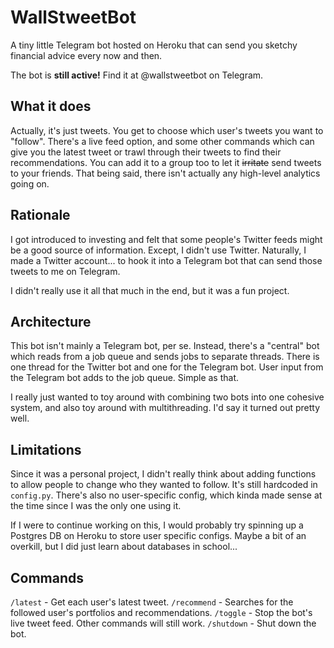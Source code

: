 # WallStweetBot

A tiny little Telegram bot hosted on Heroku that can send you sketchy financial advice every now and then.

The bot is **still active!** Find it at @wallstweetbot on Telegram.

## What it does

Actually, it's just tweets. You get to choose which user's tweets you want to "follow". There's a live feed option, and some other commands which can give you the latest tweet or trawl through their tweets to find their recommendations. You can add it to a group too to let it ~~irritate~~ send tweets to your friends. That being said, there isn't actually any high-level analytics going on.

## Rationale

I got introduced to investing and felt that some people's Twitter feeds might be a good source of information. Except, I didn't use Twitter. Naturally, I made a Twitter account... to hook it into a Telegram bot that can send those tweets to me on Telegram.

I didn't really use it all that much in the end, but it was a fun project.

## Architecture

This bot isn't mainly a Telegram bot, per se. Instead, there's a "central" bot which reads from a job queue and sends jobs to separate threads. There is one thread for the Twitter bot and one for the Telegram bot. User input from the Telegram bot adds to the job queue. Simple as that.

I really just wanted to toy around with combining two bots into one cohesive system, and also toy around with multithreading. I'd say it turned out pretty well.

## Limitations
Since it was a personal project, I didn't really think about adding functions to allow people to change who they wanted to follow. It's still hardcoded in `config.py`. There's also no user-specific config, which kinda made sense at the time since I was the only one using it.

If I were to continue working on this, I would probably try spinning up a Postgres DB on Heroku to store user specific configs. Maybe a bit of an overkill, but I did just learn about databases in school...

## Commands
`/latest` - Get each user's latest tweet.
`/recommend` - Searches for the followed user's portfolios and recommendations.
`/toggle` - Stop the bot's live tweet feed. Other commands will still work.
`/shutdown` - Shut down the bot.

